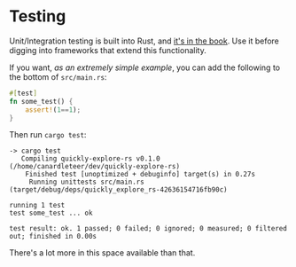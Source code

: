 # Testing

Unit/Integration testing is built into Rust, and [it's in the book](https://doc.rust-lang.org/book/ch11-00-testing.html). Use it before digging into frameworks that extend this functionality.

If you want, *as an extremely simple example*, you can add the following to the bottom of `src/main.rs`:

```rust
#[test]
fn some_test() {
    assert!(1==1);
}
```

Then run `cargo test`:

```shell
-> cargo test
   Compiling quickly-explore-rs v0.1.0 (/home/canardleteer/dev/quickly-explore-rs)
    Finished test [unoptimized + debuginfo] target(s) in 0.27s
     Running unittests src/main.rs (target/debug/deps/quickly_explore_rs-42636154716fb90c)

running 1 test
test some_test ... ok

test result: ok. 1 passed; 0 failed; 0 ignored; 0 measured; 0 filtered out; finished in 0.00s
```

There's a lot more in this space available than that.
